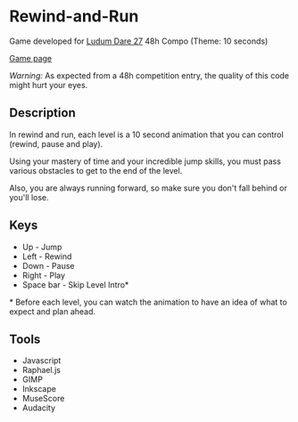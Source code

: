 Rewind-and-Run
==============

Game developed for [Ludum Dare 27](http://www.ludumdare.com/compo/ludum-dare-27/) 48h Compo (Theme: 10 seconds)

[Game page](http://www.ludumdare.com/compo/ludum-dare-27/?action=preview&uid=9253)

*Warning:* As expected from a 48h competition entry, the quality of this code might hurt your eyes.

Description
-----------

In rewind and run, each level is a 10 second animation that you can control (rewind, pause and play). 

Using your mastery of time and your incredible jump skills, you must pass various obstacles to get to the end of the level. 

Also, you are always running forward, so make sure you don't fall behind or you'll lose. 

Keys
----

- Up - Jump 
- Left - Rewind 
- Down - Pause 
- Right - Play 
- Space bar - Skip Level Intro* 

\* Before each level, you can watch the animation to have an idea of what to expect and plan ahead. 

Tools
-----

- Javascript
- Raphael.js
- GIMP
- Inkscape
- MuseScore
- Audacity
